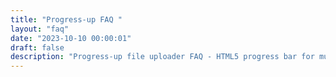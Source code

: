 ```yaml
---
title: "Progress-up FAQ "
layout: "faq"
date: "2023-10-10 00:00:01"
draft: false
description: "Progress-up file uploader FAQ - HTML5 progress bar for multiple files"
---
```


